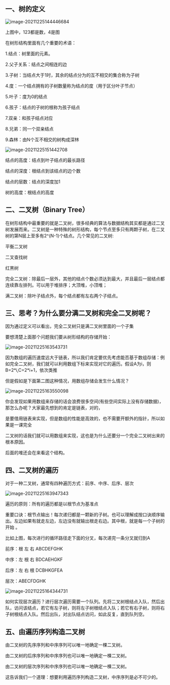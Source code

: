 ## 一、树的定义

![image-20211225144446684](C:\Users\ASUS\AppData\Roaming\Typora\typora-user-images\image-20211225144446684.png)

上图中，123都是数，4是图

在树形结构里面有几个重要的术语：

1.结点：树里面的元素。

2.父子关系：结点之间相连的边

3.子树：当结点大于1时，其余的结点分为的互不相交的集合称为子树

4.度：一个结点拥有的子树数量称为结点的度（用于区分叶子节点）

5.叶子：度为0的结点

6.孩子：结点的子树的根称为孩子结点

7.双亲：和孩子结点对应

8.兄弟：同一个双亲结点

9.森林：由N个互不相交的树构成深林

![image-20211225151442708](C:\Users\ASUS\AppData\Roaming\Typora\typora-user-images\image-20211225151442708.png)

结点的高度：结点到叶子结点的最长路径

结点的深度：根结点到该结点的边个数

结点的层数：结点的深度加1

树的高度：根结点的高度

## 二、二叉树（Binary Tree）

在树形结构中最重要的就是二叉树，很多经典的算法与数据结构其实都是通过二叉树发展而来。二叉树是一种特殊的树形结构，每个节点至多只有两颗子树，在二叉树的第N层上至多有2\^(N-1)个结点。几个常见的二叉树: 

平衡二叉树

二叉查找树

红黑树

完全二叉树：除最后一层外，其他的结点个数必须达到最大，并且最后一层结点都连续靠左排列。可以用于堆排序；大顶堆，小顶堆；

满二叉树：除叶子结点外，每个结点都有左右两个子结点。

## 三、思考？为什么要分满二叉树和完全二叉树呢？

因为通过定义可以看出，完全二叉树只是满二叉树里面的一个子集

要想清楚上面那个问题我们要从树形结构的存储开始：

![image-20211225163543731](C:\Users\ASUS\AppData\Roaming\Typora\typora-user-images\image-20211225163543731.png)

因为数组的遍历速度远大于链表，所以我们肯定要优先考虑能否基于数组存储：例如完全二叉树，我们就可以利用数组下标来实现对它的遍历。假设A为i，则B=2\*i,C=2*i+1，依次类推

但是假如是下面第二图这种情况，用数组存储会发生什么情况？

![image-20211225163550098](C:\Users\ASUS\AppData\Roaming\Typora\typora-user-images\image-20211225163550098.png)

你会发现如果用数组来存储的话会浪费很多空间(有些空间实际上没有存储数据)，那怎么办呢？大家最先想到的肯定是链表，对的，

是要借用链表来实现，但是数组的性能是高效的，也不需要开额外的指针，所以如果是一课完全

二叉树的话我们就可以用数组来实现，这也是为什么还要分一个完全二叉树出来的根本原因。

后面的堆还会在来看这个结构。

## 四、二叉树的遍历

对于一种二叉树，通常有四种遍历方式：前序、中序、后序、层次

![image-20211225163947343](C:\Users\ASUS\AppData\Roaming\Typora\typora-user-images\image-20211225163947343.png)

遍历的原则：所有的遍历都是以根节点为基准点

重要口诀：根节点输出！每次递归都是一颗新的子树。也可以理解成按口诀顺序输出。左边如果有就走左边，左边没有就输出根走右边。其中根，就是每一个子树的开始 。

比如上图，每次进行的循环路径走下面的分叉，每次递完一条分叉就归到A 

前序：根 左 右 ABCDEFGHK

中序：左 根 右 BDCAEHGKF

后序：左 右 根 DCBHKGFEA

层次：ABECFDGHK

![image-20211225164344731](C:\Users\ASUS\AppData\Roaming\Typora\typora-user-images\image-20211225164344731.png)

如何实现层次遍历？进行层次遍历需要一个队列。先将二叉树根结点入队，然后出队，访问该结点，若它有左子树，则将左子树根结点入队；若它有右子树，则将右子树根结点入队。然后出队，对出队结点访问，如此反复，直到队列空。

## 五、由遍历序列构造二叉树

由二叉树的先序序列和中序序列可以唯一地确定一棵二叉树。   

由二叉树的后序序列和中序序列也可以唯一地确定一棵二叉树。  

由二叉树的层次序列和中序序列也可以唯一地确定一棵二叉树。  

这告诉我们一个道理：想要利用遍历序列构造二叉树，中序序列是必不可少的。